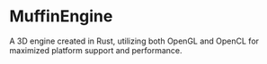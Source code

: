 # MuffinEngine
A 3D engine created in Rust, utilizing both OpenGL and OpenCL for maximized platform support and performance.
